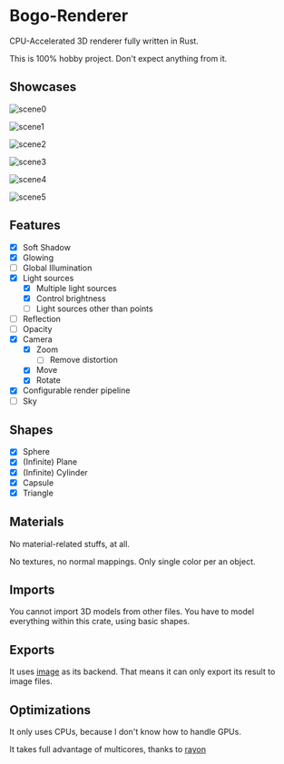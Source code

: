 # Bogo-Renderer

CPU-Accelerated 3D renderer fully written in Rust.

This is 100% hobby project. Don't expect anything from it.

## Showcases

![scene0](scene0.png)

![scene1](scene1.png)

![scene2](scene2.png)

![scene3](scene3.png)

![scene4](scene4.png)

![scene5](scene5.png)

## Features

- [X] Soft Shadow
- [X] Glowing
- [ ] Global Illumination
- [X] Light sources
  - [X] Multiple light sources
  - [X] Control brightness
  - [ ] Light sources other than points
- [ ] Reflection
- [ ] Opacity
- [X] Camera
  - [X] Zoom
    - [ ] Remove distortion
  - [X] Move
  - [X] Rotate
- [X] Configurable render pipeline
- [ ] Sky

## Shapes

- [X] Sphere
- [X] (Infinite) Plane
- [X] (Infinite) Cylinder
- [X] Capsule
- [X] Triangle

## Materials

No material-related stuffs, at all.

No textures, no normal mappings. Only single color per an object.

## Imports

You cannot import 3D models from other files. You have to model everything within this crate, using basic shapes.

## Exports

It uses [image](https://github.com/image-rs/image) as its backend. That means it can only export its result to image files.

## Optimizations

It only uses CPUs, because I don't know how to handle GPUs.

It takes full advantage of multicores, thanks to [rayon](https://github.com/rayon-rs/rayon)